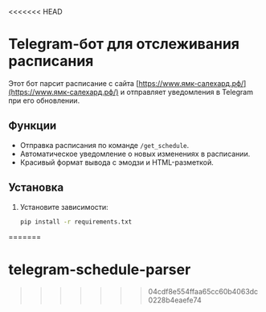<<<<<<< HEAD
# Telegram-бот для отслеживания расписания

Этот бот парсит расписание с сайта [https://www.ямк-салехард.рф/](https://www.ямк-салехард.рф/) и отправляет уведомления в Telegram при его обновлении.

## Функции

- Отправка расписания по команде `/get_schedule`.
- Автоматическое уведомление о новых изменениях в расписании.
- Красивый формат вывода с эмодзи и HTML-разметкой.

## Установка

1. Установите зависимости:
   ```bash
   pip install -r requirements.txt
=======
# telegram-schedule-parser
>>>>>>> 04cdf8e554ffaa65cc60b4063dc0228b4eaefe74

